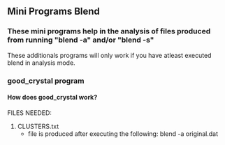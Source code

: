 ## Mini Programs Blend

### These mini programs help in the analysis of files produced from running "blend -a" and/or "blend -s"

These additionals programs will only work if you have atleast executed blend in analysis mode.

### good_crystal program

#### How does good_crystal work?

FILES NEEDED:
1. CLUSTERS.txt
	- file is produced after executing the following: blend -a original.dat 
